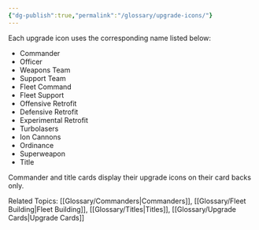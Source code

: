 ```yaml
---
{"dg-publish":true,"permalink":"/glossary/upgrade-icons/"}
---
```


Each upgrade icon uses the corresponding name listed below:
- Commander
- Officer
- Weapons Team
- Support Team
- Fleet Command
- Fleet Support
- Offensive Retrofit
- Defensive Retrofit
- Experimental Retrofit
- Turbolasers
- Ion Cannons
- Ordinance
- Superweapon
- Title

Commander and title cards display their upgrade icons on their card backs only.

Related Topics: [[Glossary/Commanders\|Commanders]], [[Glossary/Fleet Building\|Fleet Building]], [[Glossary/Titles\|Titles]], [[Glossary/Upgrade Cards\|Upgrade Cards]]